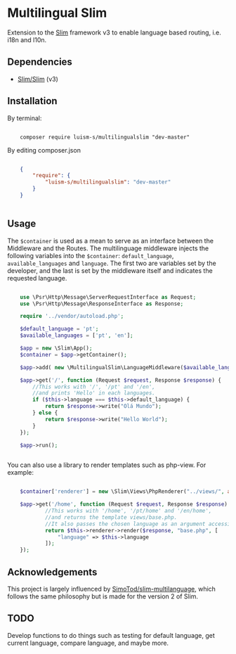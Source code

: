 # Multilingual Slim

Extension to the [Slim](http://www.slimframework.com/) framework v3 to enable language based routing, i.e. i18n and l10n.

## Dependencies

* [Slim/Slim](https://github.com/slimphp/Slim) (v3)

## Installation

By terminal:

```shell

    composer require luism-s/multilingualslim "dev-master"

```

By editing composer.json

```json

    {
        "require": {
            "luism-s/multilingualslim": "dev-master"
        }
    }
    
```

## Usage

The `$container` is used as a mean to serve as an interface between the Middleware and the Routes. 
The multilinguage middleware injects the following variables into the `$container`: `default_language`, `available_languages` and `language`. 
The first two are variables set by the developer, and the last is set by the middleware itself and indicates the requested language. 

```php

    use \Psr\Http\Message\ServerRequestInterface as Request;
    use \Psr\Http\Message\ResponseInterface as Response;

    require '../vendor/autoload.php';

    $default_language = 'pt';
    $available_languages = ['pt', 'en'];

    $app = new \Slim\App();
    $container = $app->getContainer();

    $app->add( new \MultilingualSlim\LanguageMiddleware($available_languages, $default_language, $container) );

    $app->get('/', function (Request $request, Response $response) {
        //This works with '/', '/pt' and '/en',
        //and prints 'Hello' in each languages.
        if ($this->language === $this->default_language) {
            return $response->write("Olá Mundo");
        } else {
            return $response->write("Hello World");
        }
    });

    $app->run();
    
```

You can also use a library to render templates such as php-view. For example:

```php

    $container['renderer'] = new \Slim\Views\PhpRenderer("../views/", array("language" => $default_language));

    $app->get('/home', function (Request $request, Response $response) {
            //This works with '/home', '/pt/home' and '/en/home', 
            //and returns the template views/base.php.
            //It also passes the chosen language as an argument accessible from the chosen template.
            return $this->renderer->render($response, "base.php", [
                "language" => $this->language
            ]);
    });

```

## Acknowledgements 

This project is largely influenced by [SimoTod/slim-multilanguage](https://github.com/SimoTod/slim-multilanguage), which follows the same philosophy but is made for the version 2 of Slim.

## TODO

Develop functions to do things such as testing for default language, get current language, compare language, and maybe more.